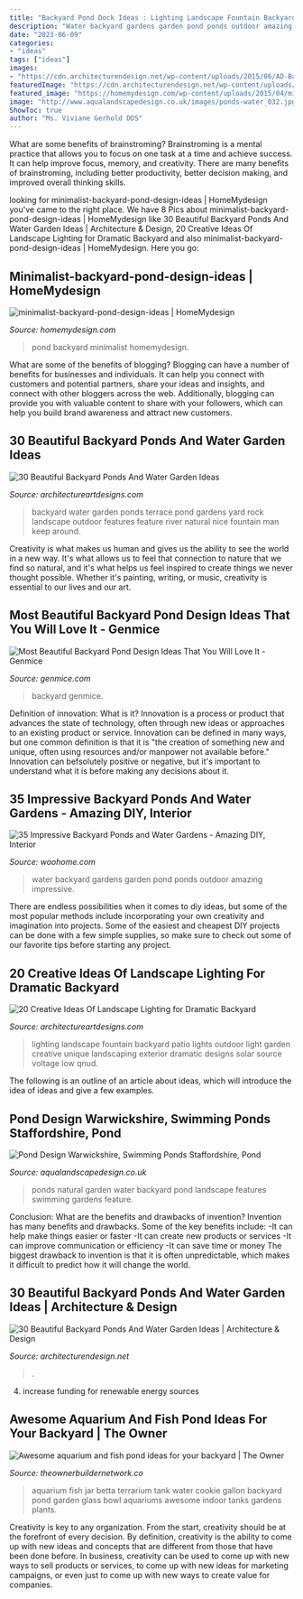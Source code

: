 ```yaml
---
title: "Backyard Pond Dock Ideas : Lighting Landscape Fountain Backyard Patio Lights Outdoor Light Garden Creative Unique Landscaping Exterior Dramatic Designs Solar Source Voltage Low Qnud"
description: "Water backyard gardens garden pond ponds outdoor amazing impressive"
date: "2023-06-09"
categories:
- "ideas"
tags: ["ideas"]
images:
- "https://cdn.architecturendesign.net/wp-content/uploads/2015/06/AD-Backyard-Ponds-Water-Gardens-1.jpg"
featuredImage: "https://cdn.architecturendesign.net/wp-content/uploads/2015/06/AD-Backyard-Ponds-Water-Gardens-1.jpg"
featured_image: "https://homemydesign.com/wp-content/uploads/2015/04/minimalist-backyard-pond-design-ideas.jpg"
image: "http://www.aqualandscapedesign.co.uk/images/ponds-water_032.jpg"
ShowToc: true
author: "Ms. Viviane Gerhold DDS"
---
```



What are some benefits of brainstroming?
Brainstroming is a mental practice that allows you to focus on one task at a time and achieve success. It can help improve focus, memory, and creativity. There are many benefits of brainstroming, including better productivity, better decision making, and improved overall thinking skills.

	

		
looking for minimalist-backyard-pond-design-ideas | HomeMydesign you've came to the right place. We have 8 Pics about minimalist-backyard-pond-design-ideas | HomeMydesign like 30 Beautiful Backyard Ponds And Water Garden Ideas | Architecture &amp; Design, 20 Creative Ideas Of Landscape Lighting for Dramatic Backyard and also minimalist-backyard-pond-design-ideas | HomeMydesign. Here you go:
		
    
## Minimalist-backyard-pond-design-ideas | HomeMydesign

<img loading=lazy src="https://homemydesign.com/wp-content/uploads/2015/04/minimalist-backyard-pond-design-ideas.jpg" onerror="this.onerror=null;this.src='https://tse1.mm.bing.net/th?id=OIP.cRtsFw4_JxPMgLP95WeUPgHaLH&amp;pid=15.1';" alt="minimalist-backyard-pond-design-ideas | HomeMydesign">

_Source: homemydesign.com_

>pond backyard minimalist homemydesign. 

	

What are some of the benefits of blogging?
Blogging can have a number of benefits for businesses and individuals. It can help you connect with customers and potential partners, share your ideas and insights, and connect with other bloggers across the web. Additionally, blogging can provide you with valuable content to share with your followers, which can help you build brand awareness and attract new customers.

    
## 30 Beautiful Backyard Ponds And Water Garden Ideas

<img loading=lazy src="http://www.architectureartdesigns.com/wp-content/uploads/2013/04/Backyard-ArchitectureArtDesigns-20.jpg" onerror="this.onerror=null;this.src='https://tse2.mm.bing.net/th?id=OIP.aGiHQbX2bM25ZrIfX0nmgwHaLH&amp;pid=15.1';" alt="30 Beautiful Backyard Ponds And Water Garden Ideas">

_Source: architectureartdesigns.com_

>backyard water garden ponds terrace pond gardens yard rock landscape outdoor features feature river natural nice fountain man keep around. 

	

Creativity is what makes us human and gives us the ability to see the world in a new way. It's what allows us to feel that connection to nature that we find so natural, and it's what helps us feel inspired to create things we never thought possible. Whether it's painting, writing, or music, creativity is essential to our lives and our art.

    
## Most Beautiful Backyard Pond Design Ideas That You Will Love It - Genmice

<img loading=lazy src="https://genmice.com/design-ideas/Most-Beautiful-Backyard-Pond-Design-Ideas-That-You-Will-Love/723.png" onerror="this.onerror=null;this.src='https://tse3.mm.bing.net/th?id=OIP.ZGpY3pBQBu7_9-qBDT4e8QAAAA&amp;pid=15.1';" alt="Most Beautiful Backyard Pond Design Ideas That You Will Love It - Genmice">

_Source: genmice.com_

>backyard genmice. 

	

Definition of innovation: What is it?
Innovation is a process or product that advances the state of technology, often through new ideas or approaches to an existing product or service. Innovation can be defined in many ways, but one common definition is that it is "the creation of something new and unique, often using resources and/or manpower not available before." 
Innovation can befsolutely positive or negative, but it's important to understand what it is before making any decisions about it.

    
## 35 Impressive Backyard Ponds And Water Gardens - Amazing DIY, Interior

<img loading=lazy src="https://www.woohome.com/wp-content/uploads/2014/04/backyard-pond-water-garden-24.jpg" onerror="this.onerror=null;this.src='https://tse3.mm.bing.net/th?id=OIP.HRwmMkF2d-1dRJ0D_wYibAHaHa&amp;pid=15.1';" alt="35 Impressive Backyard Ponds and Water Gardens - Amazing DIY, Interior">

_Source: woohome.com_

>water backyard gardens garden pond ponds outdoor amazing impressive. 

	

There are endless possibilities when it comes to diy ideas, but some of the most popular methods include incorporating your own creativity and imagination into projects. Some of the easiest and cheapest DIY projects can be done with a few simple supplies, so make sure to check out some of our favorite tips before starting any project.

    
## 20 Creative Ideas Of Landscape Lighting For Dramatic Backyard

<img loading=lazy src="http://www.architectureartdesigns.com/wp-content/uploads/2014/01/1429-630x419.jpg" onerror="this.onerror=null;this.src='https://tse1.mm.bing.net/th?id=OIP.cIp519ZecN49tUsfzf4RswHaE7&amp;pid=15.1';" alt="20 Creative Ideas Of Landscape Lighting for Dramatic Backyard">

_Source: architectureartdesigns.com_

>lighting landscape fountain backyard patio lights outdoor light garden creative unique landscaping exterior dramatic designs solar source voltage low qnud. 

	

The following is an outline of an article about ideas, which will introduce the idea of ideas and give a few examples.

    
## Pond Design Warwickshire, Swimming Ponds Staffordshire, Pond

<img loading=lazy src="http://www.aqualandscapedesign.co.uk/images/ponds-water_032.jpg" onerror="this.onerror=null;this.src='https://tse3.mm.bing.net/th?id=OIP.wp_B0DTHBPn82G23LFZYrQHaFj&amp;pid=15.1';" alt="Pond Design Warwickshire, Swimming Ponds Staffordshire, Pond">

_Source: aqualandscapedesign.co.uk_

>ponds natural garden water backyard pond landscape features swimming gardens feature. 

	

Conclusion: What are the benefits and drawbacks of invention?
Invention has many benefits and drawbacks. Some of the key benefits include: 
-It can help make things easier or faster 
-It can create new products or services 
-It can improve communication or efficiency 
-It can save time or money 
The biggest drawback to invention is that it is often unpredictable, which makes it difficult to predict how it will change the world.

    
## 30 Beautiful Backyard Ponds And Water Garden Ideas | Architecture &amp; Design

<img loading=lazy src="https://cdn.architecturendesign.net/wp-content/uploads/2015/06/AD-Backyard-Ponds-Water-Gardens-1.jpg" onerror="this.onerror=null;this.src='https://tse2.mm.bing.net/th?id=OIP.6ZfL3YlvyUTKBXc2-77-5wHaJ4&amp;pid=15.1';" alt="30 Beautiful Backyard Ponds And Water Garden Ideas | Architecture &amp; Design">

_Source: architecturendesign.net_

>. 

	

4. increase funding for renewable energy sources

    
## Awesome Aquarium And Fish Pond Ideas For Your Backyard | The Owner

<img loading=lazy src="http://theownerbuildernetwork.co/wp-content/uploads/2015/05/Ponds-Aquariums-05.jpg" onerror="this.onerror=null;this.src='https://tse1.mm.bing.net/th?id=OIP.KsdvCAYfKGk79Vj1ihn8eAHaJ4&amp;pid=15.1';" alt="Awesome aquarium and fish pond ideas for your backyard | The Owner">

_Source: theownerbuildernetwork.co_

>aquarium fish jar betta terrarium tank water cookie gallon backyard pond garden glass bowl aquariums awesome indoor tanks gardens plants. 

	

Creativity is key to any organization. From the start, creativity should be at the forefront of every decision. By definition, creativity is the ability to come up with new ideas and concepts that are different from those that have been done before. In business, creativity can be used to come up with new ways to sell products or services, to come up with new ideas for marketing campaigns, or even just to come up with new ways to create value for companies.

